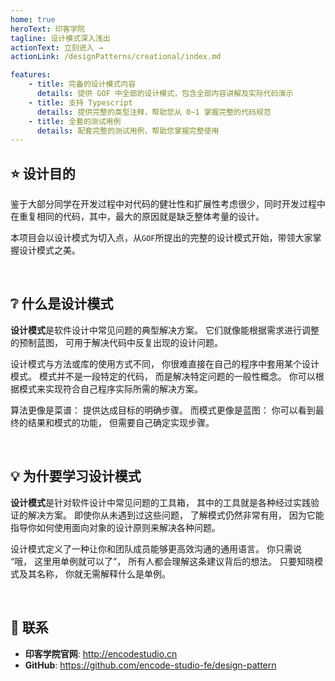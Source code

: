 ```yaml
---
home: true
heroText: 印客学院
tagline: 设计模式深入浅出
actionText: 立刻进入 →
actionLink: /designPatterns/creational/index.md

features:
    - title: 完备的设计模式内容
      details: 提供 GOF 中全部的设计模式，包含全部内容讲解及实际代码演示
    - title: 支持 Typescript
      details: 提供完整的类型注释，帮助您从 0~1 掌握完整的代码规范
    - title: 全套的测试用例
      details: 配套完整的测试用例，帮助您掌握完整使用
---
```


## :star: 设计目的

鉴于大部分同学在开发过程中对代码的健壮性和扩展性考虑很少，同时开发过程中在重复相同的代码，其中，最大的原因就是缺乏整体考量的设计。

本项目会以设计模式为切入点，从`GOF`所提出的完整的设计模式开始，带领大家掌握设计模式之美。

</br>

## :grey_question: 什么是设计模式

**设计模式**是软件设计中常见问题的典型解决方案。 它们就像能根据需求进行调整的预制蓝图， 可用于解决代码中反复出现的设计问题。

设计模式与方法或库的使用方式不同， 你很难直接在自己的程序中套用某个设计模式。 模式并不是一段特定的代码， 而是解决特定问题的一般性概念。 你可以根据模式来实现符合自己程序实际所需的解决方案。

算法更像是菜谱： 提供达成目标的明确步骤。 而模式更像是蓝图： 你可以看到最终的结果和模式的功能， 但需要自己确定实现步骤。

</br>

## :bulb: 为什要学习设计模式

**设计模式**是针对软件设计中常见问题的工具箱， 其中的工具就是各种经过实践验证的解决方案。 即使你从未遇到过这些问题， 了解模式仍然非常有用， 因为它能指导你如何使用面向对象的设计原则来解决各种问题。

设计模式定义了一种让你和团队成员能够更高效沟通的通用语言。 你只需说 “哦， 这里用单例就可以了”， 所有人都会理解这条建议背后的想法。 只要知晓模式及其名称， 你就无需解释什么是单例。

</br>

## :email: 联系

-   **印客学院官网**: <http://encodestudio.cn>
-   **GitHub**: <https://github.com/encode-studio-fe/design-pattern>

</br>
